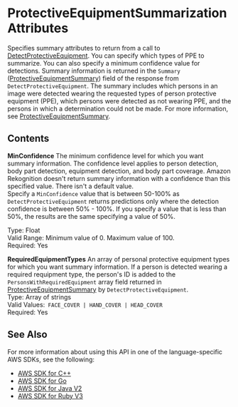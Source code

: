 # ProtectiveEquipmentSummarizationAttributes<a name="API_ProtectiveEquipmentSummarizationAttributes"></a>

Specifies summary attributes to return from a call to [DetectProtectiveEquipment](API_DetectProtectiveEquipment.md)\. You can specify which types of PPE to summarize\. You can also specify a minimum confidence value for detections\. Summary information is returned in the `Summary` \([ProtectiveEquipmentSummary](API_ProtectiveEquipmentSummary.md)\) field of the response from `DetectProtectiveEquipment`\. The summary includes which persons in an image were detected wearing the requested types of person protective equipment \(PPE\), which persons were detected as not wearing PPE, and the persons in which a determination could not be made\. For more information, see [ProtectiveEquipmentSummary](API_ProtectiveEquipmentSummary.md)\.

## Contents<a name="API_ProtectiveEquipmentSummarizationAttributes_Contents"></a>

 **MinConfidence**   <a name="rekognition-Type-ProtectiveEquipmentSummarizationAttributes-MinConfidence"></a>
The minimum confidence level for which you want summary information\. The confidence level applies to person detection, body part detection, equipment detection, and body part coverage\. Amazon Rekognition doesn't return summary information with a confidence than this specified value\. There isn't a default value\.  
Specify a `MinConfidence` value that is between 50\-100% as `DetectProtectiveEquipment` returns predictions only where the detection confidence is between 50% \- 100%\. If you specify a value that is less than 50%, the results are the same specifying a value of 50%\.  
   
Type: Float  
Valid Range: Minimum value of 0\. Maximum value of 100\.  
Required: Yes

 **RequiredEquipmentTypes**   <a name="rekognition-Type-ProtectiveEquipmentSummarizationAttributes-RequiredEquipmentTypes"></a>
An array of personal protective equipment types for which you want summary information\. If a person is detected wearing a required requipment type, the person's ID is added to the `PersonsWithRequiredEquipment` array field returned in [ProtectiveEquipmentSummary](API_ProtectiveEquipmentSummary.md) by `DetectProtectiveEquipment`\.   
Type: Array of strings  
Valid Values:` FACE_COVER | HAND_COVER | HEAD_COVER`   
Required: Yes

## See Also<a name="API_ProtectiveEquipmentSummarizationAttributes_SeeAlso"></a>

For more information about using this API in one of the language\-specific AWS SDKs, see the following:
+  [AWS SDK for C\+\+](https://docs.aws.amazon.com/goto/SdkForCpp/rekognition-2016-06-27/ProtectiveEquipmentSummarizationAttributes) 
+  [AWS SDK for Go](https://docs.aws.amazon.com/goto/SdkForGoV1/rekognition-2016-06-27/ProtectiveEquipmentSummarizationAttributes) 
+  [AWS SDK for Java V2](https://docs.aws.amazon.com/goto/SdkForJavaV2/rekognition-2016-06-27/ProtectiveEquipmentSummarizationAttributes) 
+  [AWS SDK for Ruby V3](https://docs.aws.amazon.com/goto/SdkForRubyV3/rekognition-2016-06-27/ProtectiveEquipmentSummarizationAttributes) 